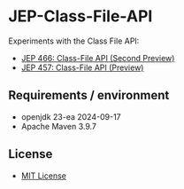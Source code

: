 # JEP-Class-File-API

Experiments with the Class File API:
- [JEP 466: Class-File API (Second Preview)](https://openjdk.org/jeps/466)
- [JEP 457: Class-File API (Preview)](https://openjdk.org/jeps/457)

## Requirements / environment

- openjdk 23-ea 2024-09-17
- Apache Maven 3.9.7

## License

- [MIT License](LICENSE)